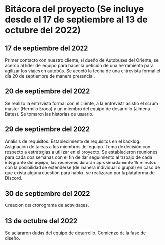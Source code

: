 <h1>Bitácora del proyecto (Se incluye desde el 17 de septiembre al 13 de octubre del 2022)</h1>

<h2>17 de septiembre del 2022</h2>
Primer contacto con nuestro cliente, el dueño de Autobuses del Oriente, se acercó al líder del equipo para hacer la petición de una herramienta para agilizar los viajes en autobús.
Se acordó la fecha de una entrevista formal el día 20 de septiembre de manera presencial. 

<h2>20 de septiembre del 2022</h2>
Se realizo la entrevista formal con el cliente, a la entrevista asistió el scrum master (Hermilo Broca) y un miembro del equipo de desarrollo (Jimena Bates).
Se tomaron las historias de usuario.

<h2>29 de septiembre del 2022</h2>
Análisis de requisitos.
Establecimiento de requisitos en el backlog.
Asignación de tareas a los miembros del equipo.
Toma de decisión con respecto a estrategias a utilizar en el proyecto.
Se establecieron reuniones para cada dos semanas con el fin de dar seguimiento al trabajo de cada integrante del equipo, las reuniones durarán aproximadamente 15 minutos con la posibilidad de extenderse (de manera individual o grupal) en caso de que exista alguna cuestión para hablar, se realizaran por la plataforma de Discord.

<h2>30 de septiembre del 2022</h2>
Creación del cronograma de actividades.

<h2>13 de octubre del 2022</h2>
Se aclararon dudas del equipo de desarrollo.
Comienzo de la fase de diseño.


